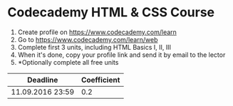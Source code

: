# Codecademy HTML & CSS Course

1. Create profile on https://www.codecademy.com/learn
2. Go to https://www.codecademy.com/learn/web
3. Complete first 3 units, including HTML Basics I, II, III
4. When it's done, copy your profile link and send it by email to the lector
5. *Optionally complete all free units

Deadline         | Coefficient
-----------------|------------------
11.09.2016 23:59 | 0.2

